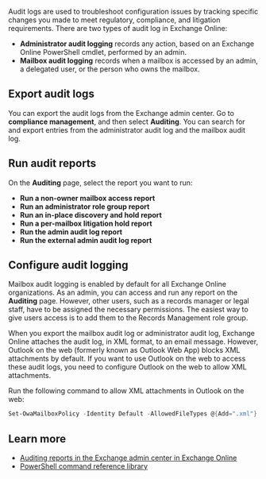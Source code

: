 Audit logs are used to troubleshoot configuration issues by tracking specific changes you made to meet regulatory, compliance, and litigation requirements. There are two types of audit log in Exchange Online:
- **Administrator audit logging** records any action, based on an Exchange Online PowerShell cmdlet, performed by an admin. 
- **Mailbox audit logging** records when a mailbox is accessed by an admin, a delegated user, or the person who owns the mailbox.

## Export audit logs
You can export the audit logs from the Exchange admin center. Go to **compliance management**, and then select **Auditing**. You can search for and export entries from the administrator audit log and the mailbox audit log.

## Run audit reports
On the **Auditing** page, select the report you want to run: 
- **Run a non-owner mailbox access report**
- **Run an administrator role group report**
- **Run an in-place discovery and hold report**
- **Run a per-mailbox litigation hold report**
- **Run the admin audit log report**
- **Run the external admin audit log report**

## Configure audit logging
Mailbox audit logging is enabled by default for all Exchange Online organizations. As an admin, you can access and run any report on the **Auditing** page. However, other users, such as a records manager or legal staff, have to be assigned the necessary permissions. The easiest way to give users access is to add them to the Records Management role group.

When you export the mailbox audit log or administrator audit log, Exchange Online attaches the audit log, in XML format, to an email message. However, Outlook on the web (formerly known as Outlook Web App) blocks XML attachments by default. If you want to use Outlook on the web to access these audit logs, you need to configure Outlook on the web to allow XML attachments.

Run the following command to allow XML attachments in Outlook on the web:

```powershell
Set-OwaMailboxPolicy -Identity Default -AllowedFileTypes @{Add=".xml"}
```

## Learn more
- [Auditing reports in the Exchange admin center in Exchange Online](/exchange/security-and-compliance/exchange-auditing-reports/exchange-auditing-reports?azure-portal=true)
- [PowerShell command reference library](/powershell/windows/get-started?azure-portal=true) 